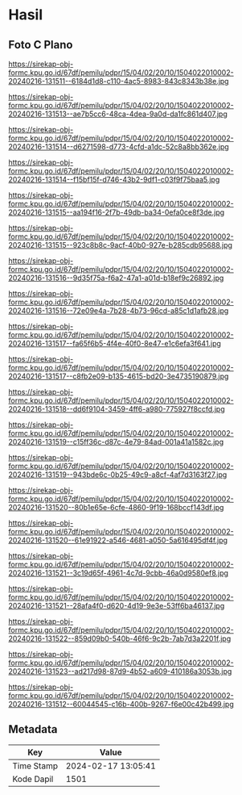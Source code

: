 # Hasil

## Foto C Plano

https://sirekap-obj-formc.kpu.go.id/67df/pemilu/pdpr/15/04/02/20/10/1504022010002-20240216-131511--6184d1d8-c110-4ac5-8983-843c8343b38e.jpg

https://sirekap-obj-formc.kpu.go.id/67df/pemilu/pdpr/15/04/02/20/10/1504022010002-20240216-131513--ae7b5cc6-48ca-4dea-9a0d-da1fc861d407.jpg

https://sirekap-obj-formc.kpu.go.id/67df/pemilu/pdpr/15/04/02/20/10/1504022010002-20240216-131514--d6271598-d773-4cfd-a1dc-52c8a8bb362e.jpg

https://sirekap-obj-formc.kpu.go.id/67df/pemilu/pdpr/15/04/02/20/10/1504022010002-20240216-131514--f15bf15f-d746-43b2-9df1-c03f9f75baa5.jpg

https://sirekap-obj-formc.kpu.go.id/67df/pemilu/pdpr/15/04/02/20/10/1504022010002-20240216-131515--aa194f16-2f7b-49db-ba34-0efa0ce8f3de.jpg

https://sirekap-obj-formc.kpu.go.id/67df/pemilu/pdpr/15/04/02/20/10/1504022010002-20240216-131515--923c8b8c-9acf-40b0-927e-b285cdb95688.jpg

https://sirekap-obj-formc.kpu.go.id/67df/pemilu/pdpr/15/04/02/20/10/1504022010002-20240216-131516--9d35f75a-f6a2-47a1-a01d-b18ef9c26892.jpg

https://sirekap-obj-formc.kpu.go.id/67df/pemilu/pdpr/15/04/02/20/10/1504022010002-20240216-131516--72e09e4a-7b28-4b73-96cd-a85c1d1afb28.jpg

https://sirekap-obj-formc.kpu.go.id/67df/pemilu/pdpr/15/04/02/20/10/1504022010002-20240216-131517--fa65f6b5-4f4e-40f0-8e47-e1c6efa3f641.jpg

https://sirekap-obj-formc.kpu.go.id/67df/pemilu/pdpr/15/04/02/20/10/1504022010002-20240216-131517--c8fb2e09-b135-4615-bd20-3e4735190879.jpg

https://sirekap-obj-formc.kpu.go.id/67df/pemilu/pdpr/15/04/02/20/10/1504022010002-20240216-131518--dd6f9104-3459-4ff6-a980-775927f8ccfd.jpg

https://sirekap-obj-formc.kpu.go.id/67df/pemilu/pdpr/15/04/02/20/10/1504022010002-20240216-131519--c15ff36c-d87c-4e79-84ad-001a41a1582c.jpg

https://sirekap-obj-formc.kpu.go.id/67df/pemilu/pdpr/15/04/02/20/10/1504022010002-20240216-131519--943bde6c-0b25-49c9-a8cf-4af7d3163f27.jpg

https://sirekap-obj-formc.kpu.go.id/67df/pemilu/pdpr/15/04/02/20/10/1504022010002-20240216-131520--80b1e65e-6cfe-4860-9f19-168bccf143df.jpg

https://sirekap-obj-formc.kpu.go.id/67df/pemilu/pdpr/15/04/02/20/10/1504022010002-20240216-131520--61e91922-a546-4681-a050-5a616495df4f.jpg

https://sirekap-obj-formc.kpu.go.id/67df/pemilu/pdpr/15/04/02/20/10/1504022010002-20240216-131521--3c19d65f-4961-4c7d-9cbb-46a0d9580ef8.jpg

https://sirekap-obj-formc.kpu.go.id/67df/pemilu/pdpr/15/04/02/20/10/1504022010002-20240216-131521--28afa4f0-d620-4d19-9e3e-53ff6ba46137.jpg

https://sirekap-obj-formc.kpu.go.id/67df/pemilu/pdpr/15/04/02/20/10/1504022010002-20240216-131522--859d09b0-540b-46f6-9c2b-7ab7d3a2201f.jpg

https://sirekap-obj-formc.kpu.go.id/67df/pemilu/pdpr/15/04/02/20/10/1504022010002-20240216-131523--ad217d98-87d9-4b52-a609-410186a3053b.jpg

https://sirekap-obj-formc.kpu.go.id/67df/pemilu/pdpr/15/04/02/20/10/1504022010002-20240216-131512--60044545-c16b-400b-9267-f6e00c42b499.jpg


## Metadata

| Key        | Value               |
| ---------- | ------------------- |
| Time Stamp | 2024-02-17 13:05:41 |
| Kode Dapil | 1501                |



